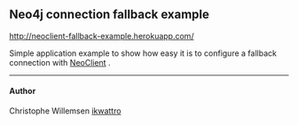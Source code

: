 ## Neo4j connection fallback example

http://neoclient-fallback-example.herokuapp.com/

Simple application example to show how easy it is to configure a fallback connection with [NeoClient](https://github.com/neoxygen/neo4j-neoclient) .

---

#### Author

Christophe Willemsen [ikwattro](https://twitter.com/ikwattro)